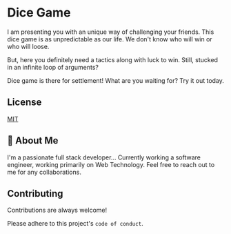 # Dice Game

I am presenting you with an unique way of challenging your friends.
This dice game is as unpredictable as our life. We don't know who
will win or who will loose.

But, here you definitely need a tactics along with luck to win.
Still, stucked in an infinite loop of arguments?

Dice game is there for settlement! What are you waiting for?
Try it out today.

## License

[MIT](https://choosealicense.com/licenses/mit/)

## 🚀 About Me

I'm a passionate full stack developer... Currently working a software engineer, working primarily on Web Technology. Feel free to reach out to me for any collaborations.

## Contributing

Contributions are always welcome!

Please adhere to this project's `code of conduct`.
